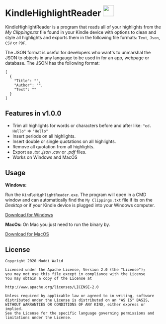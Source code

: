 # KindleHighlightReader <img width="35px" src="https://www.flaticon.com/svg/static/icons/svg/845/845938.svg">

KindleHighlightReader is a program that reads all of your highlights from the *My Clippings.txt* file found in your Kindle device with options to clean and style all highlights and exports them in the following file formats: `Text`, `Json`, `CSV` or `PDF`. 


The JSON format is useful for developers who want's to unmarshal the JSON to objects in any langauge to be used in for an app, webpage or database. The JSON has the following format:

```
[
  {
    "Title": "",
    "Author": "",
    "Text": ""
  }
]
```


## Features in v1.0.0
- Trim all highlights for words or characters before and after like: `"ed. Hello"`   =>   `"Hello"`
- Insert periods on all highlights.
- Insert double or single quotations on all highlights.
- Remove all quotation from all highlights.
- Export as *.txt*  *.json*  *.csv* or *.pdf* files.
- Works on Windows and MacOS

## Usage

**Windows:** 

Run the `KindleHighlightReader.exe`. The program will open in a CMD window and can automatically find the `My Clippings.txt` file if its on the *Desktop* or if your Kindle device is plugged into your Windows computer.

[Download for Windows](https://github.com/Muddz/KindleHighlightReader/raw/master/KindleHighlightsReade.exe)

**MacOs:**
On Mac you just need to run the binary by.

[Download for MacOS](https://github.com/Muddz/KindleHighlightReader/raw/master/KindleHighlightsReaderMacOS)


## License

    Copyright 2020 Muddi Walid

    Licensed under the Apache License, Version 2.0 (the "License");
    you may not use this file except in compliance with the License
    You may obtain a copy of the License at

    http://www.apache.org/licenses/LICENSE-2.0

    Unless required by applicable law or agreed to in writing, software
    distributed under the License is distributed on an "AS IS" BASIS,
    WITHOUT WARRANTIES OR CONDITIONS OF ANY KIND, either express or implied.
    See the License for the specific language governing permissions and
    limitations under the License.
